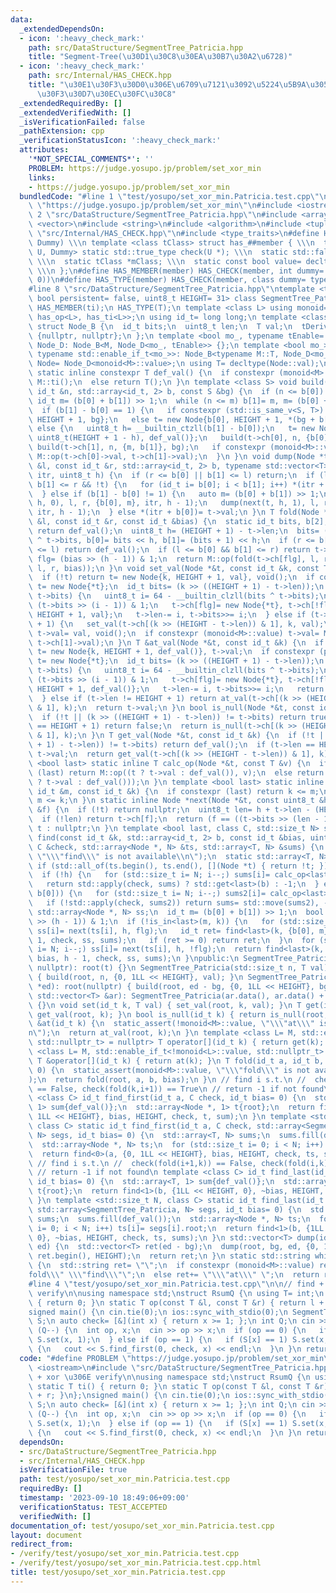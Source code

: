 ```yaml
---
data:
  _extendedDependsOn:
  - icon: ':heavy_check_mark:'
    path: src/DataStructure/SegmentTree_Patricia.hpp
    title: "Segment-Tree(\u30D1\u30C8\u30EA\u30B7\u30A2\u6728)"
  - icon: ':heavy_check_mark:'
    path: src/Internal/HAS_CHECK.hpp
    title: "\u30E1\u30F3\u30D0\u306E\u6709\u7121\u3092\u5224\u5B9A\u3059\u308B\u30C6\
      \u30F3\u30D7\u30EC\u30FC\u30C8"
  _extendedRequiredBy: []
  _extendedVerifiedWith: []
  _isVerificationFailed: false
  _pathExtension: cpp
  _verificationStatusIcon: ':heavy_check_mark:'
  attributes:
    '*NOT_SPECIAL_COMMENTS*': ''
    PROBLEM: https://judge.yosupo.jp/problem/set_xor_min
    links:
    - https://judge.yosupo.jp/problem/set_xor_min
  bundledCode: "#line 1 \"test/yosupo/set_xor_min.Patricia.test.cpp\"\n#define PROBLEM\
    \ \"https://judge.yosupo.jp/problem/set_xor_min\"\n#include <iostream>\n#line\
    \ 2 \"src/DataStructure/SegmentTree_Patricia.hpp\"\n#include <array>\n#include\
    \ <vector>\n#include <string>\n#include <algorithm>\n#include <tuple>\n#line 2\
    \ \"src/Internal/HAS_CHECK.hpp\"\n#include <type_traits>\n#define HAS_CHECK(member,\
    \ Dummy) \\\n template <class tClass> struct has_##member { \\\n  template <class\
    \ U, Dummy> static std::true_type check(U *); \\\n  static std::false_type check(...);\
    \ \\\n  static tClass *mClass; \\\n  static const bool value= decltype(check(mClass))::value;\
    \ \\\n };\n#define HAS_MEMBER(member) HAS_CHECK(member, int dummy= (&U::member,\
    \ 0))\n#define HAS_TYPE(member) HAS_CHECK(member, class dummy= typename U::member)\n\
    #line 8 \"src/DataStructure/SegmentTree_Patricia.hpp\"\ntemplate <typename M,\
    \ bool persistent= false, uint8_t HEIGHT= 31> class SegmentTree_Patricia {\n HAS_MEMBER(op);\n\
    \ HAS_MEMBER(ti);\n HAS_TYPE(T);\n template <class L> using monoid= std::conjunction<has_T<L>,\
    \ has_op<L>, has_ti<L>>;\n using id_t= long long;\n template <class T, class tDerived>\
    \ struct Node_B {\n  id_t bits;\n  uint8_t len;\n  T val;\n  tDerived *ch[2]=\
    \ {nullptr, nullptr};\n };\n template <bool mo_, typename tEnable= void> struct\
    \ Node_D: Node_B<M, Node_D<mo_, tEnable>> {};\n template <bool mo_> struct Node_D<mo_,\
    \ typename std::enable_if_t<mo_>>: Node_B<typename M::T, Node_D<mo_>> {};\n using\
    \ Node= Node_D<monoid<M>::value>;\n using T= decltype(Node::val);\n Node *root;\n\
    \ static inline constexpr T def_val() {\n  if constexpr (monoid<M>::value) return\
    \ M::ti();\n  else return T();\n }\n template <class S> void build(Node *&t, const\
    \ id_t &n, std::array<id_t, 2> b, const S &bg) {\n  if (n <= b[0]) return;\n \
    \ id_t m= (b[0] + b[1]) >> 1;\n  while (n <= m) b[1]= m, m= (b[0] + b[1]) >> 1;\n\
    \  if (b[1] - b[0] == 1) {\n   if constexpr (std::is_same_v<S, T>) t= new Node{b[0],\
    \ HEIGHT + 1, bg};\n   else t= new Node{b[0], HEIGHT + 1, *(bg + b[0])};\n  }\
    \ else {\n   uint8_t h= __builtin_ctzll(b[1] - b[0]);\n   t= new Node{m >> h,\
    \ uint8_t(HEIGHT + 1 - h), def_val()};\n   build(t->ch[0], n, {b[0], m}, bg),\
    \ build(t->ch[1], n, {m, b[1]}, bg);\n   if constexpr (monoid<M>::value) t->val=\
    \ M::op(t->ch[0]->val, t->ch[1]->val);\n  }\n }\n void dump(Node *t, const id_t\
    \ &l, const id_t &r, std::array<id_t, 2> b, typename std::vector<T>::iterator\
    \ itr, uint8_t h) {\n  if (r <= b[0] || b[1] <= l) return;\n  if (l <= b[0] &&\
    \ b[1] <= r && !t) {\n   for (id_t i= b[0]; i < b[1]; i++) *(itr + i)= def_val();\n\
    \  } else if (b[1] - b[0] != 1) {\n   auto m= (b[0] + b[1]) >> 1;\n   dump(next(t,\
    \ h, 0), l, r, {b[0], m}, itr, h - 1);\n   dump(next(t, h, 1), l, r, {m, b[1]},\
    \ itr, h - 1);\n  } else *(itr + b[0])= t->val;\n }\n T fold(Node *&t, const id_t\
    \ &l, const id_t &r, const id_t &bias) {\n  static id_t bits, b[2];\n  if (!t)\
    \ return def_val();\n  uint8_t h= (HEIGHT + 1) - t->len;\n  bits= (bias >> h)\
    \ ^ t->bits, b[0]= bits << h, b[1]= (bits + 1) << h;\n  if (r <= b[0] || b[1]\
    \ <= l) return def_val();\n  if (l <= b[0] && b[1] <= r) return t->val;\n  bool\
    \ flg= (bias >> (h - 1)) & 1;\n  return M::op(fold(t->ch[flg], l, r, bias), fold(t->ch[!flg],\
    \ l, r, bias));\n }\n void set_val(Node *&t, const id_t &k, const T &val) {\n\
    \  if (!t) return t= new Node{k, HEIGHT + 1, val}, void();\n  if constexpr (persistent)\
    \ t= new Node{*t};\n  id_t bits= (k >> ((HEIGHT + 1) - t->len));\n  if (bits !=\
    \ t->bits) {\n   uint8_t i= 64 - __builtin_clzll(bits ^ t->bits);\n   bool flg=\
    \ (t->bits >> (i - 1)) & 1;\n   t->ch[flg]= new Node{*t}, t->ch[!flg]= new Node{k,\
    \ HEIGHT + 1, val};\n   t->len-= i, t->bits>>= i;\n  } else if (t->len != HEIGHT\
    \ + 1) {\n   set_val(t->ch[(k >> (HEIGHT - t->len)) & 1], k, val);\n  } else return\
    \ t->val= val, void();\n  if constexpr (monoid<M>::value) t->val= M::op(t->ch[0]->val,\
    \ t->ch[1]->val);\n }\n T &at_val(Node *&t, const id_t &k) {\n  if (!t) return\
    \ t= new Node{k, HEIGHT + 1, def_val()}, t->val;\n  if constexpr (persistent)\
    \ t= new Node{*t};\n  id_t bits= (k >> ((HEIGHT + 1) - t->len));\n  if (bits !=\
    \ t->bits) {\n   uint8_t i= 64 - __builtin_clzll(bits ^ t->bits);\n   bool flg=\
    \ (t->bits >> (i - 1)) & 1;\n   t->ch[flg]= new Node{*t}, t->ch[!flg]= new Node{k,\
    \ HEIGHT + 1, def_val()};\n   t->len-= i, t->bits>>= i;\n   return t->ch[!flg]->val;\n\
    \  } else if (t->len != HEIGHT + 1) return at_val(t->ch[(k >> (HEIGHT - t->len))\
    \ & 1], k);\n  return t->val;\n }\n bool is_null(Node *&t, const id_t &k) {\n\
    \  if (!t || (k >> ((HEIGHT + 1) - t->len)) != t->bits) return true;\n  if (t->len\
    \ == HEIGHT + 1) return false;\n  return is_null(t->ch[(k >> (HEIGHT - t->len))\
    \ & 1], k);\n }\n T get_val(Node *&t, const id_t &k) {\n  if (!t || (k >> ((HEIGHT\
    \ + 1) - t->len)) != t->bits) return def_val();\n  if (t->len == HEIGHT + 1) return\
    \ t->val;\n  return get_val(t->ch[(k >> (HEIGHT - t->len)) & 1], k);\n }\n template\
    \ <bool last> static inline T calc_op(Node *&t, const T &v) {\n  if constexpr\
    \ (last) return M::op((t ? t->val : def_val()), v);\n  else return M::op(v, (t\
    \ ? t->val : def_val()));\n }\n template <bool last> static inline bool is_in(const\
    \ id_t &m, const id_t &k) {\n  if constexpr (last) return k <= m;\n  else return\
    \ m <= k;\n }\n static inline Node *next(Node *&t, const uint8_t &h, const bool\
    \ &f) {\n  if (!t) return nullptr;\n  uint8_t len= h + t->len - (HEIGHT + 1);\n\
    \  if (!len) return t->ch[f];\n  return (f == ((t->bits >> (len - 1)) & 1)) ?\
    \ t : nullptr;\n }\n template <bool last, class C, std::size_t N> static id_t\
    \ find(const id_t &k, std::array<id_t, 2> b, const id_t &bias, uint8_t h, const\
    \ C &check, std::array<Node *, N> &ts, std::array<T, N> &sums) {\n  static_assert(monoid<M>::value,\
    \ \"\\\"find\\\" is not available\\n\");\n  static std::array<T, N> sums2;\n \
    \ if (std::all_of(ts.begin(), ts.end(), [](Node *t) { return !t; })) return -1;\n\
    \  if (!h) {\n   for (std::size_t i= N; i--;) sums[i]= calc_op<last>(ts[i], sums[i]);\n\
    \   return std::apply(check, sums) ? std::get<last>(b) : -1;\n  } else if (is_in<last>(k,\
    \ b[0])) {\n   for (std::size_t i= N; i--;) sums2[i]= calc_op<last>(ts[i], sums[i]);\n\
    \   if (!std::apply(check, sums2)) return sums= std::move(sums2), -1;\n  }\n \
    \ std::array<Node *, N> ss;\n  id_t m= (b[0] + b[1]) >> 1;\n  bool flg= (bias\
    \ >> (h - 1)) & 1;\n  if (!is_in<last>(m, k)) {\n   for (std::size_t i= N; i--;)\
    \ ss[i]= next(ts[i], h, flg);\n   id_t ret= find<last>(k, {b[0], m}, bias, h -\
    \ 1, check, ss, sums);\n   if (ret >= 0) return ret;\n  }\n  for (std::size_t\
    \ i= N; i--;) ss[i]= next(ts[i], h, !flg);\n  return find<last>(k, {m, b[1]},\
    \ bias, h - 1, check, ss, sums);\n }\npublic:\n SegmentTree_Patricia(Node *t=\
    \ nullptr): root(t) {}\n SegmentTree_Patricia(std::size_t n, T val): root(nullptr)\
    \ { build(root, n, {0, 1LL << HEIGHT}, val); }\n SegmentTree_Patricia(T *bg, T\
    \ *ed): root(nullptr) { build(root, ed - bg, {0, 1LL << HEIGHT}, bg); }\n SegmentTree_Patricia(const\
    \ std::vector<T> &ar): SegmentTree_Patricia(ar.data(), ar.data() + ar.size())\
    \ {}\n void set(id_t k, T val) { set_val(root, k, val); }\n T get(id_t k) { return\
    \ get_val(root, k); }\n bool is_null(id_t k) { return is_null(root, k); }\n T\
    \ &at(id_t k) {\n  static_assert(!monoid<M>::value, \"\\\"at\\\" is not available\\\
    n\");\n  return at_val(root, k);\n }\n template <class L= M, std::enable_if_t<monoid<L>::value,\
    \ std::nullptr_t> = nullptr> T operator[](id_t k) { return get(k); }\n template\
    \ <class L= M, std::enable_if_t<!monoid<L>::value, std::nullptr_t> = nullptr>\
    \ T &operator[](id_t k) { return at(k); }\n T fold(id_t a, id_t b, id_t bias=\
    \ 0) {\n  static_assert(monoid<M>::value, \"\\\"fold\\\" is not available\\n\"\
    );\n  return fold(root, a, b, bias);\n }\n // find i s.t.\n //  check(fold(k,i))\
    \ == False, check(fold(k,i+1)) == True\n // return -1 if not found\n template\
    \ <class C> id_t find_first(id_t a, C check, id_t bias= 0) {\n  std::array<T,\
    \ 1> sum{def_val()};\n  std::array<Node *, 1> t{root};\n  return find<0>(a, {0,\
    \ 1LL << HEIGHT}, bias, HEIGHT, check, t, sum);\n }\n template <std::size_t N,\
    \ class C> static id_t find_first(id_t a, C check, std::array<SegmentTree_Patricia,\
    \ N> segs, id_t bias= 0) {\n  std::array<T, N> sums;\n  sums.fill(def_val());\n\
    \  std::array<Node *, N> ts;\n  for (std::size_t i= 0; i < N; i++) ts[i]= segs[i].root;\n\
    \  return find<0>(a, {0, 1LL << HEIGHT}, bias, HEIGHT, check, ts, sums);\n }\n\
    \ // find i s.t.\n //  check(fold(i+1,k)) == False, check(fold(i,k)) == True\n\
    \ // return -1 if not found\n template <class C> id_t find_last(id_t b, C check,\
    \ id_t bias= 0) {\n  std::array<T, 1> sum{def_val()};\n  std::array<Node *, 1>\
    \ t{root};\n  return find<1>(b, {1LL << HEIGHT, 0}, ~bias, HEIGHT, check, t, sum);\n\
    \ }\n template <std::size_t N, class C> static id_t find_last(id_t b, C check,\
    \ std::array<SegmentTree_Patricia, N> segs, id_t bias= 0) {\n  std::array<T, N>\
    \ sums;\n  sums.fill(def_val());\n  std::array<Node *, N> ts;\n  for (std::size_t\
    \ i= 0; i < N; i++) ts[i]= segs[i].root;\n  return find<1>(b, {1LL << HEIGHT,\
    \ 0}, ~bias, HEIGHT, check, ts, sums);\n }\n std::vector<T> dump(id_t bg, id_t\
    \ ed) {\n  std::vector<T> ret(ed - bg);\n  dump(root, bg, ed, {0, 1LL << HEIGHT},\
    \ ret.begin(), HEIGHT);\n  return ret;\n }\n static std::string which_available()\
    \ {\n  std::string ret= \"\";\n  if constexpr (monoid<M>::value) ret+= \"\\\"\
    fold\\\" \\\"find\\\"\";\n  else ret+= \"\\\"at\\\" \";\n  return ret;\n }\n};\n\
    #line 4 \"test/yosupo/set_xor_min.Patricia.test.cpp\"\n\n// find + xor \u306E\
    \ verify\n\nusing namespace std;\nstruct RsumQ {\n using T= int;\n static T ti()\
    \ { return 0; }\n static T op(const T &l, const T &r) { return l + r; }\n};\n\
    signed main() {\n cin.tie(0);\n ios::sync_with_stdio(0);\n SegmentTree_Patricia<RsumQ>\
    \ S;\n auto check= [&](int x) { return x >= 1; };\n int Q;\n cin >> Q;\n while\
    \ (Q--) {\n  int op, x;\n  cin >> op >> x;\n  if (op == 0) {\n   if (S[x] == 0)\
    \ S.set(x, 1);\n  } else if (op == 1) {\n   if (S[x] == 1) S.set(x, 0);\n  } else\
    \ {\n   cout << S.find_first(0, check, x) << endl;\n  }\n }\n return 0;\n}\n"
  code: "#define PROBLEM \"https://judge.yosupo.jp/problem/set_xor_min\"\n#include\
    \ <iostream>\n#include \"src/DataStructure/SegmentTree_Patricia.hpp\"\n\n// find\
    \ + xor \u306E verify\n\nusing namespace std;\nstruct RsumQ {\n using T= int;\n\
    \ static T ti() { return 0; }\n static T op(const T &l, const T &r) { return l\
    \ + r; }\n};\nsigned main() {\n cin.tie(0);\n ios::sync_with_stdio(0);\n SegmentTree_Patricia<RsumQ>\
    \ S;\n auto check= [&](int x) { return x >= 1; };\n int Q;\n cin >> Q;\n while\
    \ (Q--) {\n  int op, x;\n  cin >> op >> x;\n  if (op == 0) {\n   if (S[x] == 0)\
    \ S.set(x, 1);\n  } else if (op == 1) {\n   if (S[x] == 1) S.set(x, 0);\n  } else\
    \ {\n   cout << S.find_first(0, check, x) << endl;\n  }\n }\n return 0;\n}"
  dependsOn:
  - src/DataStructure/SegmentTree_Patricia.hpp
  - src/Internal/HAS_CHECK.hpp
  isVerificationFile: true
  path: test/yosupo/set_xor_min.Patricia.test.cpp
  requiredBy: []
  timestamp: '2023-09-10 18:49:06+09:00'
  verificationStatus: TEST_ACCEPTED
  verifiedWith: []
documentation_of: test/yosupo/set_xor_min.Patricia.test.cpp
layout: document
redirect_from:
- /verify/test/yosupo/set_xor_min.Patricia.test.cpp
- /verify/test/yosupo/set_xor_min.Patricia.test.cpp.html
title: test/yosupo/set_xor_min.Patricia.test.cpp
---
```

